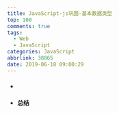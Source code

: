 ```yaml
---
title: JavaScript-js巩固-基本数据类型
top: 100
comments: true
tags:
  - Web
  - JavaScript
categories: JavaScript
abbrlink: 38865
date: 2019-06-18 09:00:29
---
```

<!--![](https://source.unsplash.com/random/800x200)-->
<!--&emsp;-->

<!-- more -->

- ####

- #### 总结
